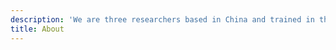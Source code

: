 ```yaml
---
description: 'We are three researchers based in China and trained in the fields of business strategy, economics, and public policy. We are interested in how individuals and organizations behave and interact with each other in the production, diffusion, and application of sciences and technologies; and how policy makers, at the local, national, and globle levels, can optimally intervene these behaviors and interactions. We host regular online seminars with speakers around the world to share their newest research in the broad areas of innovation and entrepreneurship. In this process, we seek to learn and to share, to promote knowledge circulation and to contribute to knowledge creation. We are open to interested participants.'
title: About
---
```

